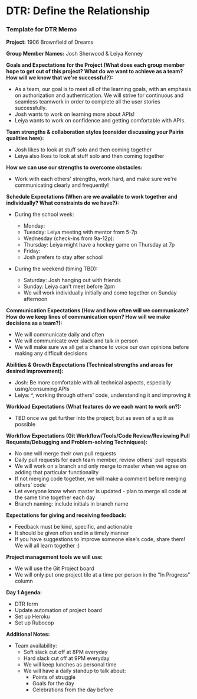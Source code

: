 # DTR: Define the Relationship

### Template for DTR Memo

**Project:** 1906 Brownfield of Dreams

**Group Member Names:** Josh Sherwood & Leiya Kenney

**Goals and Expectations for the Project (What does each group member hope to get out of this project? What do we want to achieve as a team? How will we know that we're successful?):**
  - As a team, our goal is to meet all of the learning goals, with an emphasis on authorization and authentication. We will strive for continuous and seamless teamwork in order to complete all the user stories successfully.
  - Josh wants to work on learning more about APIs!
  - Leiya wants to work on confidence and getting comfortable with APIs.

**Team strengths & collaboration styles (consider discussing your Pairin qualities here):**
  - Josh likes to look at stuff solo and then coming together
  - Leiya also likes to look at stuff solo and then coming together

**How we can use our strengths to overcome obstacles:**
  - Work with each others' strengths, work hard, and make sure we're communicating clearly and frequently!

**Schedule Expectations (When are we available to work together and individually? What constraints do we have?):**
  - During the school week:
    - Monday:
    - Tuesday: Leiya meeting with mentor from 5-7p
    - Wednesday (check-ins from 9a-12p):
    - Thursday: Leiya might have a hockey game on Thursday at 7p
    - Friday:
    - Josh prefers to stay after school

  - During the weekend (timing TBD):
    - Saturday: Josh hanging out with friends
    - Sunday: Leiya can't meet before 2pm
    - We will work individually initially and come together on Sunday afternoon

**Communication Expectations (How and how often will we communicate? How do we keep lines of communication open? How will we make decisions as a team?):**
  - We will communicate daily and often
  - We will communicate over slack and talk in person
  - We will make sure we all get a chance to voice our own opinions before making any difficult decisions

**Abilities & Growth Expectations (Technical strengths and areas for desired improvement):**
  - Josh: Be more comfortable with all technical aspects, especially using/consuming APIs
  - Leiya: ^, working through others' code, understanding it and improving it

**Workload Expectations (What features do we each want to work on?):**
  - TBD once we get further into the project; but as even of a split as possible

**Workflow Expectations (Git Workflow/Tools/Code Review/Reviewing Pull Requests/Debugging and Problem-solving Techniques):**
  - No one will merge their own pull requests
  - Daily pull requests for each team member, review others' pull requests
  - We will work on a branch and only merge to master when we agree on adding that particular functionality
  - If not merging code together, we will make a comment before merging others' code
  - Let everyone know when master is updated - plan to merge all code at the same time together each day
  - Branch naming: include initials in branch name

**Expectations for giving and receiving feedback:**
  - Feedback must be kind, specific, and actionable
  - It should be given often and in a timely manner
  - If you have suggestions to improve someone else's code, share them! We will all learn together :)

**Project management tools we will use:**
  - We will use the Git Project board
  - We will only put one project tile at a time per person in the "In Progress" column

**Day 1 Agenda:**
  - DTR form
  - Update automation of project board
  - Set up Heroku
  - Set up Rubocop

**Additional Notes:**      
  - Team availability:
      - Soft slack cut off at 8PM everyday
      - Hard slack cut off at 9PM everyday
      - We will keep lunches as personal time
      - We will have a daily standup to talk about:
          - Points of struggle
          - Goals for the day
          - Celebrations from the day before
